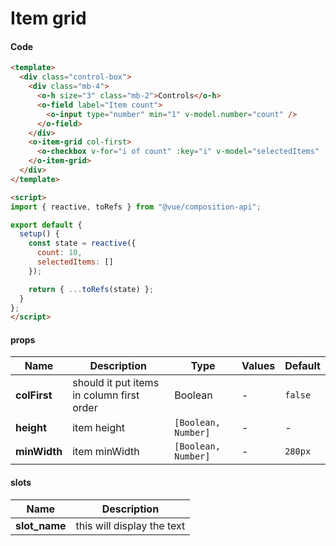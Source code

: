 # Item grid

<Demo componentName="examples-item-grid-doc" />

#### Code
```html
<template>
  <div class="control-box">
    <div class="mb-4">
      <o-h size="3" class="mb-2">Controls</o-h>
      <o-field label="Item count">
        <o-input type="number" min="1" v-model.number="count" />
      </o-field>
    </div>
    <o-item-grid col-first>
      <o-checkbox v-for="i of count" :key="i" v-model="selectedItems" :native-value="i">Option {{ i }}</o-checkbox>
    </o-item-grid>
  </div>
</template>

<script>
import { reactive, toRefs } from "@vue/composition-api";

export default {
  setup() {
    const state = reactive({
      count: 10,
      selectedItems: []
    });

    return { ...toRefs(state) };
  }
};
</script>
```

#### props

|Name|Description|Type|Values|Default|
|---|---|---|---|---|
|**colFirst**|should it put items in column first order|Boolean|-|`false`|
|**height**|item height|`[Boolean, Number]`|-|-|
|**minWidth**|item minWidth|`[Boolean, Number]`|-|`280px`|

#### slots

|Name|Description|
|---|---|
|**slot_name**|this will display the text|

